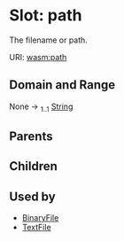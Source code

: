 
# Slot: path

The filename or path.

URI: [wasm:path](https://w3id.org/itk/wasmpath)


## Domain and Range

None &#8594;  <sub>1..1</sub> [String](types/String.md)

## Parents


## Children


## Used by

 * [BinaryFile](BinaryFile.md)
 * [TextFile](TextFile.md)
